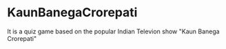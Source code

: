 # KaunBanegaCrorepati
 It is a quiz game based on the popular Indian Televion show "Kaun Banega Crorepati"
